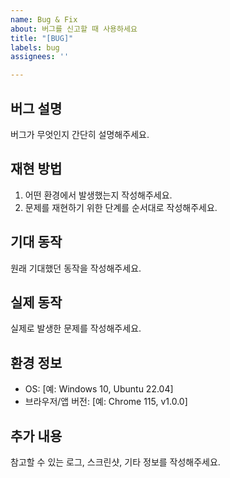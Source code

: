 ```yaml
---
name: Bug & Fix
about: 버그를 신고할 때 사용하세요
title: "[BUG]"
labels: bug
assignees: ''

---
```


## 버그 설명
버그가 무엇인지 간단히 설명해주세요.

## 재현 방법
1. 어떤 환경에서 발생했는지 작성해주세요.
2. 문제를 재현하기 위한 단계를 순서대로 작성해주세요.

## 기대 동작
원래 기대했던 동작을 작성해주세요.

## 실제 동작
실제로 발생한 문제를 작성해주세요.

## 환경 정보
- OS: [예: Windows 10, Ubuntu 22.04]
- 브라우저/앱 버전: [예: Chrome 115, v1.0.0]

## 추가 내용
참고할 수 있는 로그, 스크린샷, 기타 정보를 작성해주세요.
